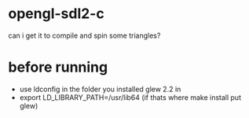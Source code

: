 # opengl-sdl2-c

can i get it to compile and spin some triangles?

# before running

- use ldconfig in the folder you installed glew 2.2 in
- export LD_LIBRARY_PATH=/usr/lib64 (if thats where make install put glew)

